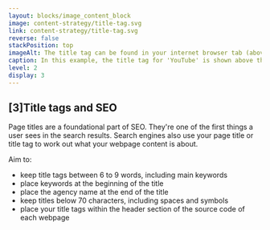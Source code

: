 ```yaml
---
layout: blocks/image_content_block
image: content-strategy/title-tag.svg
link: content-strategy/title-tag.svg
reverse: false
stackPosition: top
imageAlt: The title tag can be found in your internet browser tab (above the URL).
caption: In this example, the title tag for 'YouTube' is shown above the URL address on a separate tab.
level: 2
display: 3
---
```

## [3]Title tags and SEO
Page titles are a foundational part of SEO. They're one of the first things a user sees in the search results. Search engines also use your page title or title tag to work out what your webpage content is about.

Aim to:
- keep title tags between 6 to 9 words, including main keywords
- place keywords at the beginning of the title
- place the agency name at the end of the title
- keep titles below 70 characters, including spaces and symbols
- place your title tags within the header section of the source code of each webpage

